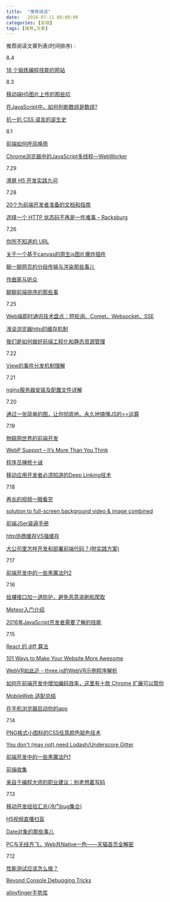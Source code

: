 ```yaml
---
title:  "推荐阅读"
date:   2016-07-11 00:00:00
categories: [前端]
tags: [推荐,文章]
---
```


推荐阅读文章列表(时间排序) :

8.4

[](http://coolshell.cn/articles/17416.html)

[18 个锻炼编程技能的网站](http://blog.jobbole.com/67820/)

8.3

[移动端H5图片上传的那些坑](https://segmentfault.com/a/1190000006140042)

[在JavaScript中，如何判断数组是数组?](https://segmentfault.com/a/1190000006150186)

[扒一扒 CSS 语言的诞生史](http://qianduan.guru/2016/07/26/The-Languages-Which-Almost-Became-CSS/)

8.1

[前端如何呼风唤雨](http://imweb.io/topic/55e32fd5771670e207a16bb9)

[Chrome浏览器中的JavaScript多线程—WebWorker](http://www.xuebuyuan.com/2129104.html)

7.29

[滑屏 H5 开发实践九问](https://isux.tencent.com/nine-question-of-swipe-html5-page.html)

7.28

[20个为前端开发者准备的文档和指南](http://www.codeceo.com/article/20-docs-guides-for-web-dev.html)

[选择一个 HTTP 状态码不再是一件难事 – Racksburg](http://www.zcfy.cc/article/choosing-an-http-status-code-stop-making-it-hard-8211-racksburg-904.html)

7.26

[你所不知道的 URL](https://segmentfault.com/a/1190000006063123)

[关于一个基于canvas的原生js图片爆炸插件](http://bupt-hjm.github.io/2016/07/10/boom/)

[聊一聊网页的分段传输与渲染那些事儿](https://segmentfault.com/a/1190000005989601)

[作曲家与听众](http://efe.baidu.com/blog/composers-and-audiences/)

[聊聊前端排序的那些事](http://efe.baidu.com/blog/talk-about-sort-in-front-end/)

7.25

[Web端即时通讯技术盘点：短轮询、Comet、Websocket、SSE](http://mp.weixin.qq.com/s?__biz=MzI0ODA2ODU2NQ==&mid=2651129757&idx=1&sn=172a6a7dd481f83108bea46fc0283707#rd)

[浅谈浏览器http的缓存机制](http://www.cnblogs.com/vajoy/p/5341664.html)

[我们是如何做好前端工程化和静态资源管理](https://mp.weixin.qq.com/s?__biz=MzIxMzExMjYwOQ==&mid=2651890600&idx=1&sn=19b9ae0fc7d547a19914b90f1f04d479&key=8dcebf9e179c9f3a76c0e45d26aa4851e45437ef16d5cbbb8bdcc3598218e94dc0d4760809705abe987151c39d45f4c3&ascene=0&uin=MzAwODQwMzU1&devicetype=iMac+MacBookAir7%2C2+OSX+OSX+10.11.3+build(15D21)&version=11020201&pass_ticket=WVkWe6W2%2BC1v9xv%2FfxaVFLOLcTna2QKwRkTY7orOnfBEIwQ%2FyvU9kyfnmy5PcvBe)

7.22

[View的事件分发机制理解](http://hjxandhmr.github.io/2016/07/23/Android-ViewDispatchEvent/)

7.21

[nginx服务器安装及配置文件详解](https://segmentfault.com/a/1190000002797601)

7.20

[通过一张简单的图，让你彻底地、永久地搞懂JS的==运算](https://zhuanlan.zhihu.com/p/21650547)

7.19

[物联网世界的前端开发](http://www.zcfy.cc/article/front-end-development-in-an-internet-of-things-world-843.html)

[WebP Support – It’s More Than You Think](https://optimus.keycdn.com/support/webp-support/)

[程序员禅修十诫](http://mp.weixin.qq.com/s?__biz=MzAwNDc0MTUxMw==&mid=2649639215&idx=1&sn=12b252e75aa3811c46c7fbf23cefd246)

[移动应用开发者必须知道的Deep Linking技术](https://zhuanlan.zhihu.com/p/21556876)

7.18

[再长的视频一眼看完](http://gold.xitu.io/post/5779d9bd6be3ff006a1ab5f4?utm_source=gold_browser_extension)

[solution to full-screen background video & image combined](https://github.com/dvLden/Vidage)

[前端JSer装逼手册](https://segmentfault.com/a/1190000005987011)

[http协商缓存VS强缓存](http://www.cnblogs.com/wonyun/p/5524617.html)

[大公司里怎样开发和部署前端代码？(附实践方案)](http://www.jianshu.com/p/35e20bb361d0#)

7.17

[前端开发中的一些黑魔法Pt2](http://www.w3cplus.com/css/dirty-tricks-dark-corners-front-end-pt2.html)

7.16

[给裸接口加一道防护，避免恶意盗刷和爬取](http://div.io/topic/1747)

[Meteor入门介绍](http://div.io/topic/981)

[2016年JavaScript开发者需要了解的技能](http://www.zcfy.cc/article/619)

7.15

[React 的 diff 算法](https://segmentfault.com/a/1190000000606216)

[101 Ways to Make Your Website More Awesome](https://github.com/xitu/gold-miner/blob/master/TODO/101-ways-to-make-your-website-more-awesome.md)

[WebVR如此近 - three.js的WebVR示例程序解析](https://zhuanlan.zhihu.com/p/21556998?refer=sayfe)

[如何在前端开发中增加编码效率，这里有十款 Chrome 扩展可以帮你](http://www.w3ctech.com/topic/1836)

[MobileWeb 适配总结](http://www.w3ctech.com/topic/979)

[在手机浏览器启动你的app](http://www.w3ctech.com/topic/287)

7.14

[PNG格式小图标的CSS任意颜色赋色技术](http://www.zhangxinxu.com/wordpress/2016/06/png-icon-change-color-by-css/)

[You don't (may not) need Lodash/Underscore Gitter](https://github.com/cht8687/You-Dont-Need-Lodash-Underscore?utm_campaign=CodeTengu&utm_medium=web&utm_source=CodeTengu_51)

[前端开发中的一些黑魔法Pt1](http://www.w3cplus.com/css/dirty-tricks-dark-corners-front-end-pt1.html)

[前端收集](https://github.com/foru17/front-end-collect)

[来自于编程大师的职业建议：别老想着写码](http://www.zcfy.cc/article/don-039-t-just-code-career-advice-from-the-programming-masters-javaworld-668.html)

7.13

[移动开发经验汇总(冷门bug集合)](https://github.com/imweb/mobile)

[H5视频直播扫盲](http://www.alloyteam.com/2016/05/h5-camera-literacy/)

[Date对象的那些事儿](http://www.alloyteam.com/2016/05/date-object/)

[PC与无线齐飞，Web共Native一色——天猫首页全解密](http://mp.weixin.qq.com/s?__biz=MzA4MjA0MTc4NQ==&mid=504090077&idx=1&sn=a35b791e51286f7048c2155f7c888c6d#rd)

7.12

[性能测试应该怎么做？](http://coolshell.cn/articles/17381.html)

[Beyond Console Debugging Tricks](https://medium.com/outsystems-experts/beyond-console-debugging-tricks-f7d0d7f5df4#.vwo17tm9f)

[alloyfinger手势库](http://www.alloyteam.com/2016/05/super-small-web-gesture-library-alloyfinger-released/)


